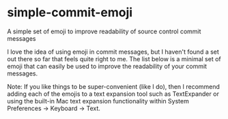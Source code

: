 # simple-commit-emoji
A simple set of emoji to improve readability of source control commit messages

I love the idea of using emoji in commit messages, but I haven't found a set out there so far that feels quite right to me. The list below is a minimal set of emoji that can easily be used to improve the readability of your commit messages.

Note: If you like things to be super-convenient (like I do), then I recommend adding each of the emojis to a text expansion tool such as TextExpander or using the built-in Mac text expansion functionality within System Preferences -> Keyboard -> Text.
